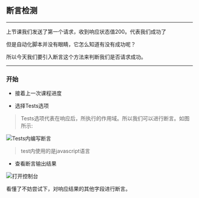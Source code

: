 ## 断言检测

---

上节课我们发送了第一个请求，收到响应状态值200。代表我们成功了

但是自动化脚本并没有眼睛，它怎么知道有没有成功呢？

所以今天我们要引入断言这个方法来判断我们是否请求成功。

---

### 开始

- 接着上一次课程进度

- 选择Tests选项

> Tests选项代表在响应后，所执行的作用域。所以我们可以进行断言。如图所示:

![Tests内编写断言](https://s1.ax1x.com/2020/05/17/YRsZKP.png)
> test内使用的是javascript语言

- 查看断言输出结果

![打开控制台](https://s1.ax1x.com/2020/05/17/YRsqZ8.png)

看懂了不妨尝试下，对响应结果的其他字段进行断言。